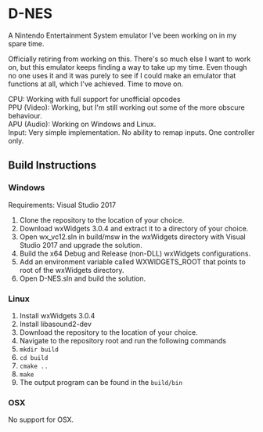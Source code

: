 # D-NES

A Nintendo Entertainment System emulator I've been working on in my spare time.

Officially retiring from working on this. There's so much else I want to work on, but this emulator keeps finding a way to take up my time. Even though no one uses it and it was purely
to see if I could make an emulator that functions at all, which I've achieved. Time to move on.

CPU: Working with full support for unofficial opcodes  
PPU (Video): Working, but I'm still working out some of the more obscure behaviour.   
APU (Audio): Working on Windows and Linux.  
Input: Very simple implementation. No ability to remap inputs. One controller only.   

## Build Instructions
### Windows

Requirements: Visual Studio 2017

1. Clone the repository to the location of your choice.
2. Download wxWidgets 3.0.4 and extract it to a directory of your choice.
3. Open wx_vc12.sln in build/msw in the wxWidgets directory with Visual Studio 2017 and upgrade the solution.
4. Build the x64 Debug and Release (non-DLL) wxWidgets configurations.
5. Add an environment variable called WXWIDGETS_ROOT that points to root of the wxWidgets directory.
6. Open D-NES.sln and build the solution.

### Linux

1. Install wxWidgets 3.0.4
2. Install libasound2-dev
3. Download the repository to the location of your choice.
4. Navigate to the repository root and run the following commands
5. `mkdir build`
6. `cd build`
7. `cmake ..`
8. `make`
9. The output program can be found in the `build/bin`

### OSX

No support for OSX.
